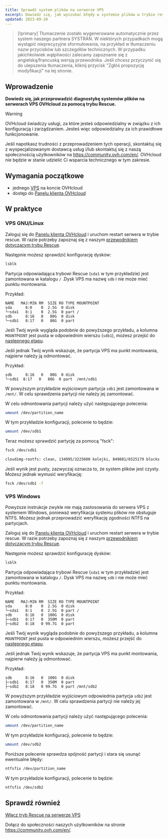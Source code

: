 ```yaml
---
title: Sprawdź system plików na serwerze VPS
excerpt: Dowiedz się, jak wyszukać błędy w systemie plików w trybie rescue
updated: 2023-09-20
---
```


> [!primary]
> Tłumaczenie zostało wygenerowane automatycznie przez system naszego partnera SYSTRAN. W niektórych przypadkach mogą wystąpić nieprecyzyjne sformułowania, na przykład w tłumaczeniu nazw przycisków lub szczegółów technicznych. W przypadku jakichkolwiek wątpliwości zalecamy zapoznanie się z angielską/francuską wersją przewodnika. Jeśli chcesz przyczynić się do ulepszenia tłumaczenia, kliknij przycisk "Zgłóś propozycję modyfikacji" na tej stronie.
>

## Wprowadzenie

**Dowiedz się, jak przeprowadzić diagnostykę systemów plików na serwerach VPS OVHcloud za pomocą trybu Rescue.**

> [!warning]
>OVHcloud świadczy usługi, za które jesteś odpowiedzialny w związku z ich konfiguracją i zarządzaniem. Jesteś więc odpowiedzialny za ich prawidłowe funkcjonowanie.
>
>Jeśli napotkasz trudności z przeprowadzeniem tych operacji, skontaktuj się z wyspecjalizowanym dostawcą usług i/lub skontaktuj się z naszą społecznością użytkowników na <https://community.ovh.com/en/>. OVHcloud nie będzie w stanie udzielić Ci wsparcia technicznego w tym zakresie.
>

## Wymagania początkowe

- jednego [VPS](https://www.ovhcloud.com/pl/vps/) na koncie OVHcloud
- dostęp do [Panelu klienta OVHcloud](/links/manager)

## W praktyce

### VPS GNU/Linux

Zaloguj się do [Panelu klienta OVHcloud](/links/manager) i uruchom restart serwera w trybie rescue. W razie potrzeby zapoznaj się z naszym [przewodnikiem dotyczącym trybu Rescue](/pages/bare_metal_cloud/virtual_private_servers/rescue).

Następnie możesz sprawdzić konfigurację dysków:

```bash
lsblk
```

Partycja odpowiadająca trybowi Rescue (`sda1` w tym przykładzie) jest zamontowana w katalogu `/` .Dysk VPS ma nazwę `sdb` i nie może mieć punktu montowania.

Przykład:

```console
NAME   MAJ:MIN RM  SIZE RO TYPE MOUNTPOINT
sda      8:0    0  2.5G  0 disk
└─sda1   8:1    0  2.5G  0 part /
sdb      8:16   0   80G  0 disk
└─sdb1   8:17   0   80G  0 part  
```

Jeśli Twój wynik wygląda podobnie do powyższego przykładu, a kolumna `MOUNTPOINT` jest pusta w odpowiednim wierszu (`sdb1`), możesz przejść do [następnego etapu](#fscheck).

Jeśli jednak Twój wynik wskazuje, że partycja VPS ma punkt montowania, najpierw należy ją odmontować.

Przykład:

```console
sdb      8:16   0   80G  0 disk
└─sdb1  8:17   0   80G  0 part  /mnt/sdb1
```

W powyższym przykładzie wyjściowym partycja `sdb1` jest zamontowana w `/mnt/`. W celu sprawdzenia partycji nie należy jej zamontować.

W celu odmontowania partycji należy użyć następującego polecenia:

```bash
umount /dev/partition_name
```

W tym przykładzie konfiguracji, polecenie to będzie:

```bash
umount /dev/sdb1
```

<a name="fscheck"></a>

Teraz możesz sprawdzić partycję za pomocą "fsck":

```bash
fsck /dev/sdb1

cloudimg-rootfs: clean, 134995/3225600 kolejki, 849881/6525179 blocks
```

Jeśli wynik jest pusty, zazwyczaj oznacza to, że system plików jest czysty. Możesz jednak wymusić weryfikację:

```bash
fsck /dev/sdb1 -f
```

### VPS Windows

Powyższe instrukcje zwykle nie mają zastosowania do serwera VPS z systemem Windows, ponieważ weryfikacja systemu plików nie obsługuje NTFS. Możesz jednak przeprowadzić weryfikację zgodności NTFS na partycjach.

Zaloguj się do [Panelu klienta OVHcloud](/links/manager) i uruchom restart serwera w trybie rescue. W razie potrzeby zapoznaj się z naszym [przewodnikiem dotyczącym trybu Rescue](/pages/bare_metal_cloud/virtual_private_servers/rescue).

Następnie możesz sprawdzić konfigurację dysków:

```bash
lsblk
```

Partycja odpowiadająca trybowi Rescue (`sda1` w tym przykładzie) jest zamontowana w katalogu `/`. Dysk VPS ma nazwę `sdb` i nie może mieć punktu montowania.

Przykład:

```console
NAME   MAJ:MIN RM  SIZE RO TYPE MOUNTPOINT
sda      8:0    0  2.5G  0 disk
└─sda1   8:1    0  2.5G  0 part /
sdb      8:16   0  100G  0 disk
├─sdb1   8:17   0  350M  0 part 
├─sdb2   8:18   0 99.7G  0 part 
```

Jeśli Twój wynik wygląda podobnie do powyższego przykładu, a kolumna `MOUNTPOINT` jest pusta w odpowiednim wierszu, możesz przejść do [następnego etapu](#fscheckwin).

Jeśli jednak Twój wynik wskazuje, że partycja VPS ma punkt montowania, najpierw należy ją odmontować.

Przykład:

```console
sdb      8:16   0  100G  0 disk
├─sdb1   8:17   0  350M  0 part
├─sdb2   8:18   0 99.7G  0 part /mnt/sdb2
```

W powyższym przykładzie wyjściowym odpowiednia partycja `sdb2` jest zamontowana w `/mnt/`. W celu sprawdzenia partycji nie należy jej zamontować.

W celu odmontowania partycji należy użyć następującego polecenia:

```bash
umount /dev/partition_name
```

W tym przykładzie konfiguracji, polecenie to będzie:

```bash
umount /dev/sdb2
```

<a name="fscheckwin"></a>

Poniższe polecenie sprawdza spójność partycji i stara się usunąć ewentualne błędy:

```bash
ntfsfix /dev/partition_name
```

W tym przykładzie konfiguracji, polecenie to będzie:

```bash
ntfsfix /dev/sdb2
```

## Sprawdź również

[Włącz tryb Rescue na serwerze VPS](/pages/bare_metal_cloud/virtual_private_servers/rescue)

Dołącz do społeczności naszych użytkowników na stronie <https://community.ovh.com/en/>.
